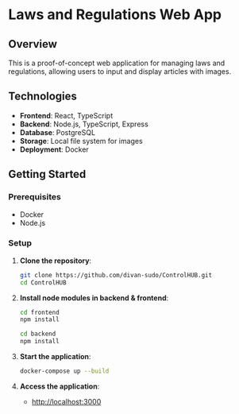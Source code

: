 # Laws and Regulations Web App

## Overview

This is a proof-of-concept web application for managing laws and regulations, allowing users to input and display articles with images.

## Technologies

- **Frontend**: React, TypeScript
- **Backend**: Node.js, TypeScript, Express
- **Database**: PostgreSQL
- **Storage**: Local file system for images
- **Deployment**: Docker

## Getting Started
### Prerequisites
- Docker
- Node.js

### Setup
1. **Clone the repository**:
    ```bash
    git clone https://github.com/divan-sudo/ControlHUB.git
    cd ControlHUB
    ```
    
2. **Install node modules in backend & frontend**:
    ```bash
    cd frontend
    npm install
    ```

    ```bash
    cd backend
    npm install
    ```

3. **Start the application**:
    ```bash
    docker-compose up --build
    ```

4. **Access the application**:
   - [http://localhost:3000](http://localhost:3000)

